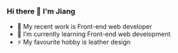 ### Hi there 👋 I'm Jiang

<!--
**viccjiang/viccjiang** is a ✨ _special_ ✨ repository because its `README.md` (this file) appears on your GitHub profile.

Here are some ideas to get you started:

- 🔭 I’m currently working on ...
- 🌱 I’m currently learning ...
- 👯 I’m looking to collaborate on ...
- 🤔 I’m looking for help with ...
- 💬 Ask me about ...
- 📫 How to reach me: ...
- 😄 Pronouns: ...
- ⚡ Fun fact: ...
-->

- 🔭 My recent work is Front-end web developer
- 🌱 I’m currently learning Front-end web development
- ⚡ My favourite hobby is leather design


<!--![Top Langs](https://github-readme-stats.vercel.app/api/top-langs/?username=viccjiang&layout=compact&theme=vue-dark)-->


